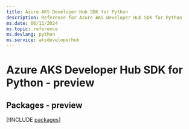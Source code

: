 ```yaml
---
title: Azure AKS Developer Hub SDK for Python
description: Reference for Azure AKS Developer Hub SDK for Python
ms.date: 06/11/2024
ms.topic: reference
ms.devlang: python
ms.service: aksdeveloperhub
---
```

# Azure AKS Developer Hub SDK for Python - preview
## Packages - preview
[!INCLUDE [packages](aks-developer-hub-index.md)]